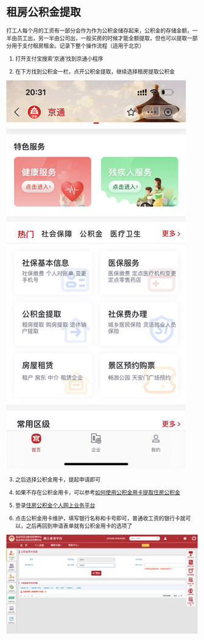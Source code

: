 # 租房公积金提取

打工人每个月的工资有一部分会作为作为公积金储存起来，公积金的存储金额，一半由员工出，另一半由公司出，一般买房的时候才能全额提取，但也可以提取一部分用于支付租房租金。记录下整个操作流程（适用于北京）

1. 打开支付宝搜索‘京通’找到京通小程序


2. 在下方找到公积金一栏，点开公积金提取，继续选择租房提取公积金

![](./jingtong.png)

3. 之后选择公积金用卡，提起申请即可

4. 如果不存在公积金用卡，可以参考[如何使用公积金用卡提取住房公积金](https://gjj.beijing.gov.cn/web/zwfw5/1736744/10927953/index.html)

5. 登录[住房公积金个人网上业务平台](https://gjj.beijing.gov.cn/web/index/grwsywpt/index.html)

6. 点击公积金用卡维护，填写银行名称和卡号即可，普通收工资的银行卡就可以，之后再回到申请表单就有公积金用卡的选项了

![](./web.png)



